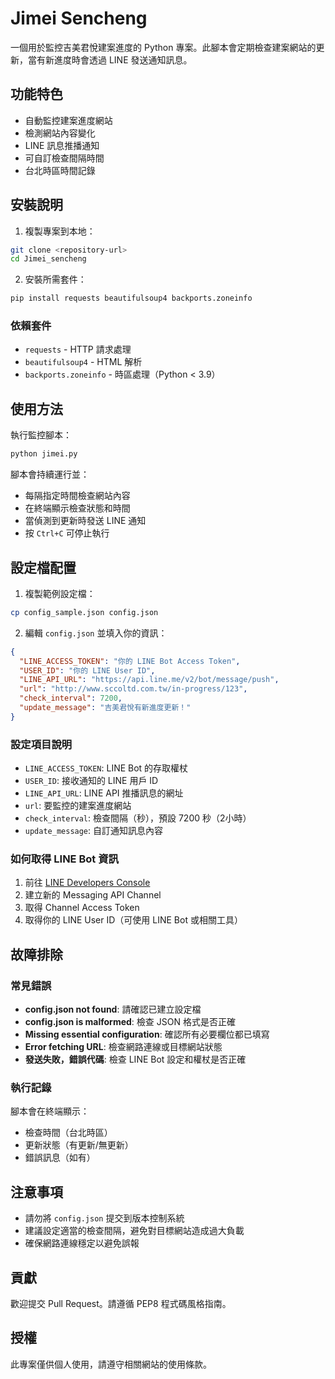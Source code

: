 # Jimei Sencheng

一個用於監控吉美君悅建案進度的 Python 專案。此腳本會定期檢查建案網站的更新，當有新進度時會透過 LINE 發送通知訊息。

## 功能特色

- 自動監控建案進度網站
- 檢測網站內容變化
- LINE 訊息推播通知
- 可自訂檢查間隔時間
- 台北時區時間記錄
## 安裝說明

1. 複製專案到本地：
```bash
git clone <repository-url>
cd Jimei_sencheng
```

2. 安裝所需套件：
```bash
pip install requests beautifulsoup4 backports.zoneinfo
```

### 依賴套件
- `requests` - HTTP 請求處理
- `beautifulsoup4` - HTML 解析
- `backports.zoneinfo` - 時區處理（Python < 3.9）

## 使用方法

執行監控腳本：
```bash
python jimei.py
```

腳本會持續運行並：
- 每隔指定時間檢查網站內容
- 在終端顯示檢查狀態和時間
- 當偵測到更新時發送 LINE 通知
- 按 `Ctrl+C` 可停止執行

## 設定檔配置

1. 複製範例設定檔：
```bash
cp config_sample.json config.json
```

2. 編輯 `config.json` 並填入你的資訊：
```json
{
  "LINE_ACCESS_TOKEN": "你的 LINE Bot Access Token",
  "USER_ID": "你的 LINE User ID",
  "LINE_API_URL": "https://api.line.me/v2/bot/message/push",
  "url": "http://www.sccoltd.com.tw/in-progress/123",
  "check_interval": 7200,
  "update_message": "吉美君悅有新進度更新！"
}
```

### 設定項目說明
- `LINE_ACCESS_TOKEN`: LINE Bot 的存取權杖
- `USER_ID`: 接收通知的 LINE 用戶 ID
- `LINE_API_URL`: LINE API 推播訊息的網址
- `url`: 要監控的建案進度網站
- `check_interval`: 檢查間隔（秒），預設 7200 秒（2小時）
- `update_message`: 自訂通知訊息內容

### 如何取得 LINE Bot 資訊
1. 前往 [LINE Developers Console](https://developers.line.biz/)
2. 建立新的 Messaging API Channel
3. 取得 Channel Access Token
4. 取得你的 LINE User ID（可使用 LINE Bot 或相關工具）

## 故障排除

### 常見錯誤
- **config.json not found**: 請確認已建立設定檔
- **config.json is malformed**: 檢查 JSON 格式是否正確
- **Missing essential configuration**: 確認所有必要欄位都已填寫
- **Error fetching URL**: 檢查網路連線或目標網站狀態
- **發送失敗，錯誤代碼**: 檢查 LINE Bot 設定和權杖是否正確

### 執行記錄
腳本會在終端顯示：
- 檢查時間（台北時區）
- 更新狀態（有更新/無更新）
- 錯誤訊息（如有）

## 注意事項

- 請勿將 `config.json` 提交到版本控制系統
- 建議設定適當的檢查間隔，避免對目標網站造成過大負載
- 確保網路連線穩定以避免誤報

## 貢獻
歡迎提交 Pull Request。請遵循 PEP8 程式碼風格指南。

## 授權
此專案僅供個人使用，請遵守相關網站的使用條款。
